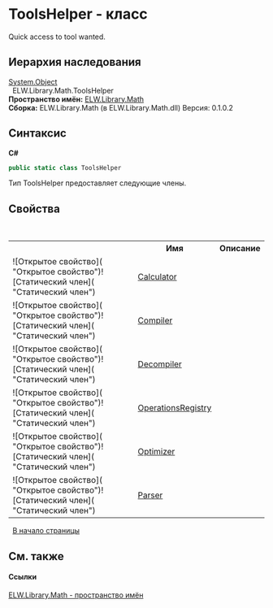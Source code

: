 # ToolsHelper - класс
 

Quick access to tool wanted.


## Иерархия наследования
<a href="http://msdn2.microsoft.com/ru-ru/library/e5kfa45b" target="_blank">System.Object</a><br />&nbsp;&nbsp;ELW.Library.Math.ToolsHelper<br />
**Пространство имён:**&nbsp;<a href="N_ELW_Library_Math">ELW.Library.Math</a><br />**Сборка:**&nbsp;ELW.Library.Math (в ELW.Library.Math.dll) Версия: 0.1.0.2

## Синтаксис

**C#**<br />
``` C#
public static class ToolsHelper
```

Тип ToolsHelper предоставляет следующие члены.


## Свойства
&nbsp;<table><tr><th></th><th>Имя</th><th>Описание</th></tr><tr><td>![Открытое свойство]( "Открытое свойство")![Статический член]( "Статический член")</td><td><a href="P_ELW_Library_Math_ToolsHelper_Calculator">Calculator</a></td><td /></tr><tr><td>![Открытое свойство]( "Открытое свойство")![Статический член]( "Статический член")</td><td><a href="P_ELW_Library_Math_ToolsHelper_Compiler">Compiler</a></td><td /></tr><tr><td>![Открытое свойство]( "Открытое свойство")![Статический член]( "Статический член")</td><td><a href="P_ELW_Library_Math_ToolsHelper_Decompiler">Decompiler</a></td><td /></tr><tr><td>![Открытое свойство]( "Открытое свойство")![Статический член]( "Статический член")</td><td><a href="P_ELW_Library_Math_ToolsHelper_OperationsRegistry">OperationsRegistry</a></td><td /></tr><tr><td>![Открытое свойство]( "Открытое свойство")![Статический член]( "Статический член")</td><td><a href="P_ELW_Library_Math_ToolsHelper_Optimizer">Optimizer</a></td><td /></tr><tr><td>![Открытое свойство]( "Открытое свойство")![Статический член]( "Статический член")</td><td><a href="P_ELW_Library_Math_ToolsHelper_Parser">Parser</a></td><td /></tr></table>&nbsp;
<a href="#toolshelper---класс">В начало страницы</a>

## См. также


#### Ссылки
<a href="N_ELW_Library_Math">ELW.Library.Math - пространство имён</a><br />